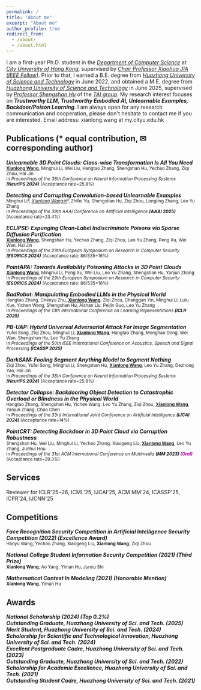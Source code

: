 ```yaml
---
permalink: /
title: "About me"
excerpt: "About me"
author_profile: true
redirect_from: 
  - /about/
  - /about.html
---
```


I am a first-year Ph.D. student in the _[Department of Computer Science](https://www.cs.cityu.edu.hk/)_ at _[City University of Hong Kong](https://www.cityu.edu.hk/)_, supervised by _[Chair Professor Xiaohua JIA (IEEE Fellow)](https://www.cs.cityu.edu.hk/~jia/)_. Prior to that, I earned a B.E. degree from _[Huazhong University of Science and Technology](https://www.hust.edu.cn/)_ in June 2022, and obtained a M.E. degree from _[Huazhong University of Science and Technology](https://www.hust.edu.cn/)_ in June 2025, supervised by _[Professor Shengshan Hu](https://scholar.google.com.hk/citations?user=lkAFwJgAAAAJ&hl=zh-CN&oi=ao)_ of the _[TAI group](http://trustai.cse.hust.edu.cn/)_. 
My research interest focuses on **_Trustworthy LLM, Trustworthy Embodied AI, Unlearnable Examples, Backdoor/Poison Learning_**. I am always open for any research communication and cooperation, please don't hesitate to contact me if you are interested.
Email address: xianlong.wang at my.cityu.edu.hk


 

Publications (* equal contribution, ✉ corresponding author)
------

***Unlearnable 3D Point Clouds: Class-wise Transformation Is All You Need***   
<small> **<u>Xianlong Wang</u>**, Minghui Li, Wei Liu, Hangtao Zhang, Shengshan Hu, Yechao Zhang, Ziqi Zhou, Hai Jin  
In _Proceedings of the 38th Conference on Neural Information Processing Systems **(NeurIPS 2024)**_ (Acceptance rate=25.8%) </small>


***Detecting and Corrupting Convolution-based Unlearnable Examples***  
<small> Minghui Li\*, **<u>Xianlong Wang*✉</u>**, Zhifei Yu, Shengshan Hu, Ziqi Zhou, Longling Zhang, Leo Yu Zhang  
In _Proceedings of the 39th AAAI Conference on Artificial Intelligence **(AAAI 2025)**_ (Acceptance rate=23.4%) </small>

***ECLIPSE: Expunging Clean-Label Indiscriminate Poisons via Sparse Diffusion Purification***   
<small> **<u>Xianlong Wang</u>**, Shengshan Hu, Yechao Zhang, Ziqi Zhou, Leo Yu Zhang, Peng Xu, Wei Wan, Hai Jin   
In _Proceedings of the 29th European Symposium on Research in Computer Security **(ESORICS 2024)**_ (Acceptance rate: 86/535=16%)  </small>

***PointAPA: Towards Availability Poisoning Attacks in 3D Point Clouds***   
<small> **<u>Xianlong Wang</u>**, Minghui Li, Peng Xu, Wei Liu, Leo Yu Zhang, Shengshan Hu, Yanjun Zhang   
In _Proceedings of the 29th European Symposium on Research in Computer Security **(ESORICS 2024)**_  (Acceptance rate: 86/535=16%) </small>


***BadRobot: Manipulating Embodied LLMs in the Physical World***  
<small> Hangtao Zhang, Chenyu Zhu, **<u>Xianlong Wang</u>**, Ziqi Zhou, Changgan Yin, Minghui Li, Lulu Xue, Yichen Wang, Shengshan Hu, Aishan Liu, Peijin Guo, Leo Yu Zhang  
In _Proceedings of the 13th International Conference on Learning Representations **(ICLR 2025)**_ </small>


***PB-UAP: Hybrid Universal Adversarial Attack For Image Segmentation***  
<small> Yufei Song, Ziqi Zhou, Minghui Li, **<u>Xianlong Wang</u>**, Hangtao Zhang, Menghao Deng, Wei Wan, Shengshan Hu, Leo Yu Zhang  
In _Proceedings of the 50th IEEE International Conference on Acoustics, Speech and Signal Processing **(ICASSP 2025)**_ </small>



***DarkSAM: Fooling Segment Anything Model to Segment Nothing***   
<small> Ziqi Zhou, Yufei Song, Minghui Li, Shengshan Hu, **<u>Xianlong Wang</u>**, Leo Yu Zhang, Dezhong Yao, Hai Jin  
In _Proceedings of the 38th Conference on Neural Information Processing Systems **(NeurIPS 2024)**_ (Acceptance rate=25.8%) </small>

 

***Detector Collapse: Backdooring Object Detection to Catastrophic Overload or Blindness in the Physical World***   
<small> Hangtao Zhang, Shengshan Hu, Yichen Wang, Leo Yu Zhang, Ziqi Zhou, **<u>Xianlong Wang</u>**, Yanjun Zhang, Chao Chen   
In _Proceedings of the 33rd International Joint Conference on Artificial Intelligence **(IJCAI 2024)**_ (Acceptance rate=14%) </small>


***PointCRT: Detecting Backdoor in 3D Point Cloud via Corruption Robustness***   
<small> Shengshan Hu, Wei Liu, Minghui Li, Yechao Zhang, Xiaogeng Liu, **<u>Xianlong Wang</u>**, Leo Yu Zhang, Junhui Hou  
In _Proceedings of the 31st ACM International Conference on Multimedia **(MM 2023) <font color="color: lightblue;"> (Oral) </font>**_ (Acceptance rate=29.3%) </small>

 
Services
------
Reviewer for ICLR'25~26, ICML'25, IJCAI'25, ACM MM'24, ICASSP'25, ICPR'24, IJCNN'25 



Competitions
------
***Face Recognition Security Competition in Artificial Intelligence Security Competition (2022) (Excellence Award)***  
<small> Haoyu Wang, Yechao Zhang, Xiaogeng Liu, **Xianlong Wang**, Ziqi Zhou  </small>

***National College Student Information Security Competition (2021) (Third Prize)***  
<small> **Xianlong Wang**, Ao Yang, Yiman Hu, Junyu Shi  </small>

***Mathematical Contest In Modeling (2021) (Honorable Mention)***  
<small> **Xianlong Wang**, Yiman Hu  </small>


Awards
------
***National Scholarship (2024) (Top 0.2%)***  
***Outstanding Graduate, Huazhong University of Sci. and Tech. (2025)***  
***Merit Student, Huazhong University of Sci. and Tech. (2024)***  
***Scholarship for Scientific and Technological Innovation, Huazhong University of Sci. and Tech. (2024)***  
***Excellent Postgraduate Cadre, Huazhong University of Sci. and Tech. (2023)***   
***Outstanding Graduate, Huazhong University of Sci. and Tech. (2022)***  
***Scholarship for Academic Excellence, Huazhong University of Sci. and Tech. (2021)***  
***Outstanding Student Cadre, Huazhong University of Sci. and Tech. (2021)***  













